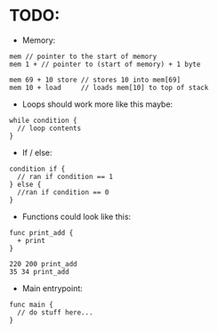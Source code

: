 # TODO:

- Memory:
```
mem // pointer to the start of memory
mem 1 + // pointer to (start of memory) + 1 byte

mem 69 + 10 store // stores 10 into mem[69]
mem 10 + load     // loads mem[10] to top of stack
```

- Loops should work more like this maybe:
```
while condition {
  // loop contents
}
```

- If / else:
```
condition if {
  // ran if condition == 1
} else {
  //ran if condition == 0
}
```

- Functions could look like this:
```
func print_add {
  + print
}

220 200 print_add
35 34 print_add
```

- Main entrypoint:
```
func main {
  // do stuff here...
}
```
